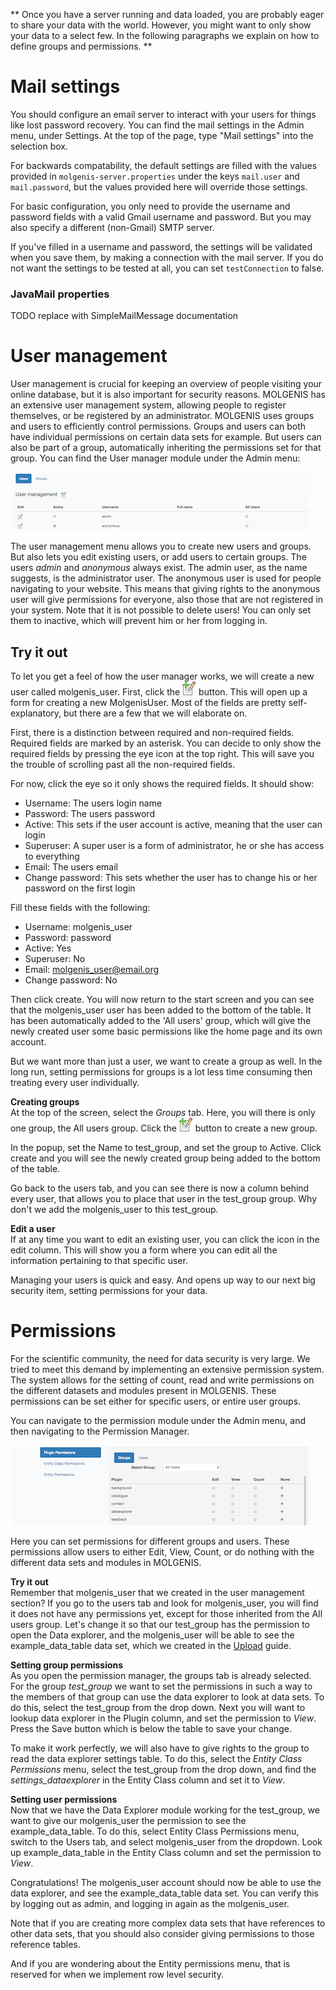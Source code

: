 **
Once you have a server running and data loaded, you are probably eager to share your data with the world. However, you might want to only show your data to a select few. In the following paragraphs we explain on how to define groups and permissions.
**

# Mail settings
You should configure an email server to interact with your users for things like lost password recovery.
You can find the mail settings in the Admin menu, under Settings.
At the top of the page, type "Mail settings" into the selection box.

For backwards compatability, the default settings are filled with the values provided in `molgenis-server.properties` 
under the keys `mail.user` and `mail.password`, but the values provided here will override those settings.

For basic configuration, you only need to provide the username and password fields with a valid Gmail username and password.
But you may also specify a different (non-Gmail) SMTP server.

If you've filled in a username and password, the settings will be validated when you save them, by making a connection
with the mail server. If you do not want the settings to be tested at all, you can set `testConnection` to false.

### JavaMail properties

TODO replace with SimpleMailMessage documentation

# User management
User management is crucial for keeping an overview of people visiting your online database, but it is also important for security reasons. MOLGENIS has an extensive user management system, allowing people to register themselves, or be registered by an administrator. MOLGENIS uses groups and users to efficiently control permissions. Groups and users can both have individual permissions on certain data sets for example. But users can also be part of a group, automatically inheriting the permissions set for that group. You can find the User manager module under the Admin menu:

![Menu manager screen](../images//user_manager.png?raw=true, "user manager")

The user management menu allows you to create new users and groups. But also lets you edit existing users, or add users to certain groups. The users *admin* and *anonymous* always exist. The admin user, as the name suggests, is the administrator user. The anonymous user is used for people navigating to your website. This means that giving rights to the anonymous user will give permissions for everyone, also those that are not registered in your system. Note that it is not possible to delete users! You can only set them to inactive, which will prevent him or her from logging in.

## Try it out
To let you get a feel of how the user manager works, we will create a new user called molgenis_user. First, click the ![New button](../images/new.png?raw=true, "new button") button. This will open up a form for creating a new MolgenisUser. Most of the fields are pretty self-explanatory, but there are a few that we will elaborate on. 

First, there is a distinction between required and non-required fields. Required fields are marked by an asterisk. You can decide to only show the required fields by pressing the eye icon at the top right. This will save you the trouble of scrolling past all the non-required fields.

For now, click the eye so it only shows the required fields. It should show:

*  Username: The users login name
*  Password: The users password
*  Active: This sets if the user account is active, meaning that the user can login
*  Superuser: A super user is a form of administrator, he or she has access to everything
*  Email: The users email
*  Change password: This sets whether the user has to change his or her password on the first login

Fill these fields with the following:

*  Username: molgenis_user
*  Password: password
*  Active: Yes
*  Superuser: No
*  Email: molgenis_user@email.org
*  Change password: No

Then click create. You will now return to the start screen and you can see that the molgenis_user user has been added to the bottom of the table. It has been automatically added to the 'All users' group, which will give the newly created user some basic permissions like the home page and its own account.

But we want more than just a user, we want to create a group as well. In the long run, setting permissions for groups is a lot less time consuming then treating every user individually. 

**Creating groups**  
At the top of the screen, select the *Groups* tab. Here, you will there is only one group, the All users group. Click the ![New button](../images//new.png?raw=true, "new button") button to create a new group.

In the popup, set the Name to test_group, and set the group to Active. Click create and you will see the newly created group being added to the bottom of the table.

Go back to the users tab, and you can see there is now a column behind every user, that allows you to place that user in the test_group group. Why don't we add the molgenis_user to this test_group.

**Edit a user**  
If at any time you want to edit an existing user, you can click the icon in the edit column. This will show you a form where you can edit all the information pertaining to that specific user.

Managing your users is quick and easy. And opens up way to our next big security item, setting permissions for your data.

# Permissions
For the scientific community, the need for data security is very large. We tried to meet this demand by implementing an extensive permission system. The system allows for the setting of count, read and write permissions on the different datasets 
and modules present in MOLGENIS. These permissions can be set either for specific users, or entire user groups.

You can navigate to the permission module under the Admin menu, and then navigating to the Permission Manager.

![Menu manager screen](../images//permission_manager.png?raw=true, "permission manager")

Here you can set permissions for different groups and users. These permissions allow users to either Edit, View, Count, or do nothing with the different data sets and modules in MOLGENIS.

**Try it out**  
Remember that molgenis_user that we created in the user management section? If you go to the users tab and look for molgenis_user, you will find it does not have any permissions yet, except for those inherited from the All users group. Let's change it so that our test_group has the permission to open the Data explorer, and the molgenis_user will be able to see the example_data_table data set, which we created in the [Upload](guide-upload) guide.

**Setting group permissions**  
As you open the permission manager, the groups tab is already selected. For the group *test_group* we want to set the permissions in such a way to the members of that group can use the data explorer to look at data sets. To do this, select the test_group from the drop down. Next you will want to lookup data explorer in the Plugin column, and set the permission to *View*. Press the Save button which is below the table to save your change. 

To make it work perfectly, we will also have to give rights to the group to read the data explorer settings table. To do this, select the *Entity Class Permissions* menu, select the test_group from the drop down, and find the *settings_dataexplorer* in the Entity Class column and set it to *View*. 

**Setting user permissions**  
Now that we have the Data Explorer module working for the test_group, we want to give our molgenis_user the permission to see the example_data_table. To do this, select Entity Class Permissions menu, switch to the Users tab, and select molgenis_user from the dropdown. Look up example_data_table in the Entity Class column and set the permission to *View*.

Congratulations! The molgenis_user account should now be able to use the data explorer, and see the example_data_table data set. You can verify this by logging out as admin, and logging in again as the molgenis_user.

Note that if you are creating more complex data sets that have references to other data sets, that you should also consider giving permissions to those reference tables.

And if you are wondering about the Entity permissions menu, that is reserved for when we implement row level security.
